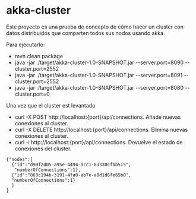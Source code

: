# akka-cluster

Este proyecto es una prueba de concepto de cómo hacer un cluster con datos distribuidos que comparten todos sus nodos usando akka.

Para ejecutarlo:

* mvn clean package
* java -jar ./target/akka-cluster-1.0-SNAPSHOT.jar --server.port=8090  --cluster.port=2552
* java -jar ./target/akka-cluster-1.0-SNAPSHOT.jar --server.port=8091  --cluster.port=2552
* java -jar ./target/akka-cluster-1.0-SNAPSHOT.jar --server.port=8080 --cluster.port=0

Una vez que el cluster est levantado



* curl -X POST http://localhost:{port}/api/connections. Añade nuevas conexiones al cluster.
* curl -X DELETE http://localhost:{port}/api/connections. Elimina nuevas conexiones al cluster.
* curl -i http://localhost:{port}/api/connections. Devuelve el estado de conexiones del cluster.

```
{"nodes":[
  {"id":"d90f2d05-a95e-4494-acc1-83330cfbb515",
   "numberOfConnections":1},
  {"id":"863c194b-3191-4fa0-ab7e-a0d1d6fe65b0",
  "numberOfConnections":1}
  ]
}
```
